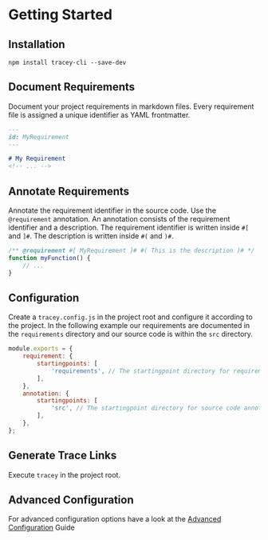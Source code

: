 # Getting Started

## Installation

`npm install tracey-cli --save-dev`

## Document Requirements

Document your project requirements in markdown files. Every requirement file is assigned a unique identifier as YAML frontmatter.

```md
---
id: MyRequirement
---

# My Requirement
<!-- ... -->
```

## Annotate Requirements

Annotate the requirement identifier in the source code. Use the `@requirement` annotation. An annotation consists of the requirement identifier and a description. The requirement identifier is written inside `#[` and `]#`. The description is written inside `#(` and `)#`.

```js
/** @requirement #[ MyRequirement ]# #( This is the description )# */
function myFunction() {
    // ...
}
```

## Configuration

Create a `tracey.config.js` in the project root and configure it according to the project. In the following example our requirements are documented in the `requirements` directory and our source code is within the `src` directory.

```js
module.exports = {
    requirement: {
        startingpoints: [
            'requirements', // The startingpoint directory for requirement files
        ],
    },
    annotation: {
        startingpoints: [
            'src', // The startingpoint directory for source code annotations
        ],
    },
};
```
## Generate Trace Links

Execute `tracey` in the project root.

## Advanced Configuration

For advanced configuration options have a look at the [Advanced Configuration](./advanced-configuration.md) Guide
